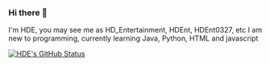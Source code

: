 ### Hi there 👋

I'm HDE, you may see me as HD_Entertainment, HDEnt, HDEnt0327, etc
I am new to programming, currently learning Java, Python, HTML and javascript

[![HDE's GitHub Status](https://github-readme-stats.vercel.app/api?username=HDEnt327)](https://github.com/anuraghazra/github-readme-stats)


<!--
**HDEnt327/HDEnt327** is a ✨ _special_ ✨ repository because its `README.md` (this file) appears on your GitHub profile.

Here are some ideas to get you started:

- 🔭 I’m currently working on ...
- 🌱 I’m currently learning ...
- 👯 I’m looking to collaborate on ...
- 🤔 I’m looking for help with ...
- 💬 Ask me about ...
- 📫 How to reach me: ...
- 😄 Pronouns: ...
- ⚡ Fun fact: ...
-->
